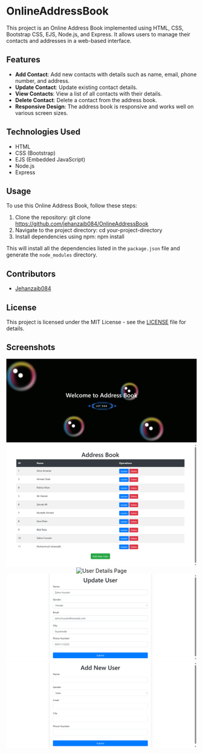 # OnlineAddressBook
This project is an Online Address Book implemented using HTML, CSS, Bootstrap CSS, EJS, Node.js, and Express. It allows users to manage their contacts and addresses in a web-based interface.

## Features

- **Add Contact**: Add new contacts with details such as name, email, phone number, and address.
- **Update Contact**: Update existing contact details.
- **View Contacts**: View a list of all contacts with their details.
- **Delete Contact**: Delete a contact from the address book.
- **Responsive Design**: The address book is responsive and works well on various screen sizes.

## Technologies Used

- HTML
- CSS (Bootstrap)
- EJS (Embedded JavaScript)
- Node.js
- Express

## Usage

To use this Online Address Book, follow these steps:

1. Clone the repository: git clone <https://github.com/jehanzaib084/OnlineAddressBook>
2. Navigate to the project directory: cd your-project-directory
3. Install dependencies using npm: npm install


This will install all the dependencies listed in the `package.json` file and generate the `node_modules` directory.

## Contributors

- [Jehanzaib084](https://github.com/jehanzaib084)

## License

This project is licensed under the MIT License - see the [LICENSE](LICENSE) file for details.

## Screenshots

<p align="center">
  <img src="/screenshots/StartPage.png" alt="Start Page" />
  <img src="/screenshots/HomePage.png" alt="Home Page"/>
  <img src="/screenshots/UserDetailsPagePage.png" alt="User Details Page"/>
  <img src="/screenshots/UpdateUserPage.png" alt="Update User Page"/>
  <img src="/screenshots/AddUserPage.png" alt="Add New User Page"/>
</p>

